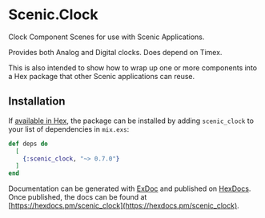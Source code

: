 # Scenic.Clock

Clock Component Scenes for use with Scenic Applications.

Provides both Analog and Digital clocks. Does depend on Timex.

This is also intended to show how to wrap up one or more components into a Hex package that other Scenic applications can reuse.

## Installation

If [available in Hex](https://hex.pm/docs/publish), the package can be installed
by adding `scenic_clock` to your list of dependencies in `mix.exs`:

```elixir
def deps do
  [
    {:scenic_clock, "~> 0.7.0"}
  ]
end
```

Documentation can be generated with [ExDoc](https://github.com/elixir-lang/ex_doc)
and published on [HexDocs](https://hexdocs.pm). Once published, the docs can
be found at [https://hexdocs.pm/scenic_clock](https://hexdocs.pm/scenic_clock).

